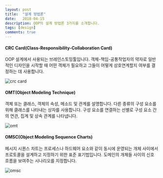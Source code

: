 ```yaml
---
layout: post
title:  "설계 방법론"
date:   2018-04-15
description: OOP의 설계 방법론 3가지를 소개합니다.
tags: [design]
comments: true
---
```

#### CRC Card(Class-Responsibility-Collaboration Card)
OOP 설계에서 사용되는 브레인스토밍툴입니다. 객체-책임-공통작업자의 약자로 일반적인 디자인을 시작할 때
어떤 객체가 필요하고 그들이 어떻게 상호연계할지 여부를 결정하는 데 사용합니다.

![crc card](https://user-images.githubusercontent.com/17817719/38777220-5f98e162-40df-11e8-82fc-6c48d00f6127.png)

#### OMT(Object Modeling Technique)
객체 또는 클래스, 객체의 속성, 메소드 및 관계를 설명합니다.
다른 종류의 구성 요소를 위해 클래스를 나타내는 상자를 사용합니다.
구성 요소를 연결하는 선별로 구성 요소 간의 연관, 집계 및 상속 관계를 나타냅니다.

![omt](https://user-images.githubusercontent.com/17817719/38777273-34b09796-40e0-11e8-862d-0df7e88fd730.png)

#### OMSC(Object Modeling Sequence Charts)
메시지 시퀀스 차트는 프로세스나 하드웨어 요소와 같이 동시에 운영되는 개체 사이에서
프로토콜을 설계하고 지정하기 위한 표준 표기법입니다. 도메인의 개체들 사이의 신호 흐름을
보여주는 시나리오를 지정합니다.

![omsc](https://user-images.githubusercontent.com/17817719/38777290-84424e12-40e0-11e8-9501-913bb8b19ab1.png)
